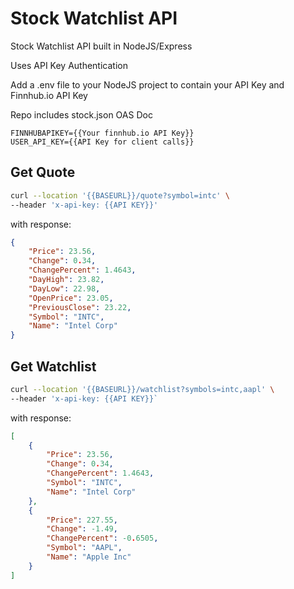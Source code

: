 # Stock Watchlist API

Stock Watchlist API built in NodeJS/Express

Uses API Key Authentication

Add a .env file to your NodeJS project to contain your API Key and Finnhub.io API Key

Repo includes stock.json OAS Doc

```
FINNHUBAPIKEY={{Your finnhub.io API Key}}
USER_API_KEY={{API Key for client calls}}
```

## Get Quote

```bash
curl --location '{{BASEURL}}/quote?symbol=intc' \
--header 'x-api-key: {{API KEY}}'
```

with response:

```json
{
    "Price": 23.56,
    "Change": 0.34,
    "ChangePercent": 1.4643,
    "DayHigh": 23.82,
    "DayLow": 22.98,
    "OpenPrice": 23.05,
    "PreviousClose": 23.22,
    "Symbol": "INTC",
    "Name": "Intel Corp"
}
```

## Get Watchlist

```bash
curl --location '{{BASEURL}}/watchlist?symbols=intc,aapl' \
--header 'x-api-key: {{API KEY}}`
```

with response:

```json
[
    {
        "Price": 23.56,
        "Change": 0.34,
        "ChangePercent": 1.4643,
        "Symbol": "INTC",
        "Name": "Intel Corp"
    },
    {
        "Price": 227.55,
        "Change": -1.49,
        "ChangePercent": -0.6505,
        "Symbol": "AAPL",
        "Name": "Apple Inc"
    }
]
```
